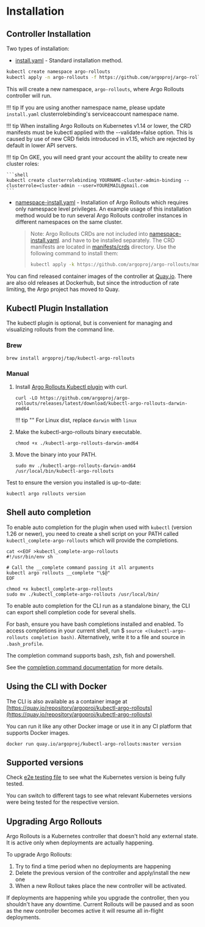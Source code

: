 # Installation

## Controller Installation

Two types of installation:

* [install.yaml](https://github.com/argoproj/argo-rollouts/blob/master/manifests/install.yaml) - Standard installation method.
```bash
kubectl create namespace argo-rollouts
kubectl apply -n argo-rollouts -f https://github.com/argoproj/argo-rollouts/releases/latest/download/install.yaml
```

This will create a new namespace, `argo-rollouts`, where Argo Rollouts controller will run.

!!! tip
    If you are using another namespace name, please update `install.yaml` clusterrolebinding's serviceaccount namespace name.

!!! tip
    When installing Argo Rollouts on Kubernetes v1.14 or lower, the CRD manifests must be kubectl applied with the --validate=false option. This is caused by use of new CRD fields introduced in v1.15, which are rejected by default in lower API servers.


!!! tip
    On GKE, you will need grant your account the ability to create new cluster roles:

    ```shell
    kubectl create clusterrolebinding YOURNAME-cluster-admin-binding --clusterrole=cluster-admin --user=YOUREMAIL@gmail.com
    ```

* [namespace-install.yaml](https://github.com/argoproj/argo-rollouts/blob/master/manifests/namespace-install.yaml) - Installation of Argo Rollouts which requires
only namespace level privileges. An example usage of this installation method would be to run several Argo Rollouts controller instances in different namespaces
on the same cluster.

  > Note: Argo Rollouts CRDs are not included into [namespace-install.yaml](https://github.com/argoproj/argo-rollouts/blob/master/manifests/namespace-install.yaml).
  > and have to be installed separately. The CRD manifests are located in [manifests/crds](https://github.com/argoproj/argo-rollouts/blob/master/manifests/crds) directory.
  > Use the following command to install them:
  > ```bash
  > kubectl apply -k https://github.com/argoproj/argo-rollouts/manifests/crds\?ref\=stable
  > ```

You can find released container images of the controller at [Quay.io](https://quay.io/repository/argoproj/argo-rollouts?tab=tags). There are also old releases
at Dockerhub, but since the introduction of rate limiting, the Argo project has moved to Quay.

## Kubectl Plugin Installation

The kubectl plugin is optional, but is convenient for managing and visualizing rollouts from the
command line.

### Brew

```shell
brew install argoproj/tap/kubectl-argo-rollouts
```

### Manual

1. Install [Argo Rollouts Kubectl plugin](https://github.com/argoproj/argo-rollouts/releases) with curl.
    ```shell
    curl -LO https://github.com/argoproj/argo-rollouts/releases/latest/download/kubectl-argo-rollouts-darwin-amd64
    ```

    !!! tip ""
        For Linux dist, replace `darwin` with `linux`

1. Make the kubectl-argo-rollouts binary executable.

    ```shell
    chmod +x ./kubectl-argo-rollouts-darwin-amd64
    ```

1. Move the binary into your PATH.

    ```shell
    sudo mv ./kubectl-argo-rollouts-darwin-amd64 /usr/local/bin/kubectl-argo-rollouts
    ```

Test to ensure the version you installed is up-to-date:

```shell
kubectl argo rollouts version
```

## Shell auto completion

To enable auto completion for the plugin when used with `kubectl` (version 1.26 or newer), you need to create a shell script on your PATH called `kubectl_complete-argo-rollouts` which will provide the completions.

```shell
cat <<EOF >kubectl_complete-argo-rollouts
#!/usr/bin/env sh

# Call the __complete command passing it all arguments
kubectl argo rollouts __complete "\$@"
EOF

chmod +x kubectl_complete-argo-rollouts
sudo mv ./kubectl_complete-argo-rollouts /usr/local/bin/
```

To enable auto completion for the CLI run as a standalone binary, the CLI can export shell completion code for several shells.

For bash, ensure you have bash completions installed and enabled. To access completions in your current shell, run $ `source <(kubectl-argo-rollouts completion bash)`. Alternatively, write it to a file and source in `.bash_profile`.

The completion command supports bash, zsh, fish and powershell.

See the [completion command documentation](./generated/kubectl-argo-rollouts/kubectl-argo-rollouts_completion.md) for more details.


## Using the CLI with Docker

The CLI is also available as a container image at [https://quay.io/repository/argoproj/kubectl-argo-rollouts](https://quay.io/repository/argoproj/kubectl-argo-rollouts)

You can run it like any other Docker image or use it in any CI platform that supports Docker images.

```shell
docker run quay.io/argoproj/kubectl-argo-rollouts:master version
```

## Supported versions

Check [e2e testing file](https://github.com/argoproj/argo-rollouts/blob/master/.github/workflows/testing.yaml#L82-L89) to see what the Kubernetes version is being fully tested.

You can switch to different tags to see what relevant Kubernetes versions were being tested for the respective version.

## Upgrading Argo Rollouts

Argo Rollouts is a Kubernetes controller that doesn't hold any external state. It is active
only when deployments are actually happening.

To upgrade Argo Rollouts:

1. Try to find a time period when no deployments are happening
2. Delete the previous version of the controller and apply/install the new one
3. When a new Rollout takes place the new controller will be activated.

If deployments are happening while you upgrade the controller, then you shouldn't
have any downtime. Current Rollouts will be paused and as soon as the new controller becomes
active it will resume all in-flight deployments.
